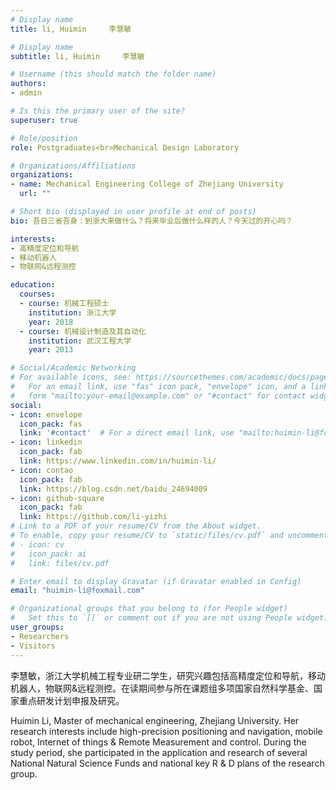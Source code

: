 ```yaml
---
# Display name
title: li, Huimin     李慧敏

# Display name
subtitle: li, Huimin     李慧敏

# Username (this should match the folder name)
authors:
- admin

# Is this the primary user of the site?
superuser: true

# Role/position
role: Postgraduates<br>Mechanical Design Laboratory

# Organizations/Affiliations
organizations:
- name: Mechanical Engineering College of Zhejiang University
  url: ""

# Short bio (displayed in user profile at end of posts)
bio: 吾日三省吾身：到浙大来做什么？将来毕业后做什么样的人？今天过的开心吗？

interests:
- 高精度定位和导航
- 移动机器人
- 物联网&远程测控

education:
  courses:
  - course: 机械工程硕士
    institution: 浙江大学
    year: 2018
  - course: 机械设计制造及其自动化
    institution: 武汉工程大学
    year: 2013

# Social/Academic Networking
# For available icons, see: https://sourcethemes.com/academic/docs/page-builder/#icons
#   For an email link, use "fas" icon pack, "envelope" icon, and a link in the
#   form "mailto:your-email@example.com" or "#contact" for contact widget.
social:
- icon: envelope
  icon_pack: fas
  link: '#contact'  # For a direct email link, use "mailto:huimin-li@foxmail.com".
- icon: linkedin
  icon_pack: fab
  link: https://www.linkedin.com/in/huimin-li/
- icon: contao
  icon_pack: fab
  link: https://blog.csdn.net/baidu_24694009
- icon: github-square
  icon_pack: fab
  link: https://github.com/li-yizhi
# Link to a PDF of your resume/CV from the About widget.
# To enable, copy your resume/CV to `static/files/cv.pdf` and uncomment the lines below.
# - icon: cv
#   icon_pack: ai
#   link: files/cv.pdf

# Enter email to display Gravatar (if Gravatar enabled in Config)
email: "huimin-li@foxmail.com"

# Organizational groups that you belong to (for People widget)
#   Set this to `[]` or comment out if you are not using People widget.
user_groups:
- Researchers
- Visitors
---
```


李慧敏，浙江大学机械工程专业研二学生，研究兴趣包括高精度定位和导航，移动机器人，物联网&远程测控。在读期间参与所在课题组多项国家自然科学基金、国家重点研发计划申报及研究。

Huimin Li, Master of mechanical engineering, Zhejiang University. Her research interests include high-precision positioning and navigation, mobile robot, Internet of things & Remote Measurement and control. During the study period, she participated in the application and research of several National Natural Science Funds and national key R & D plans of the research group.

